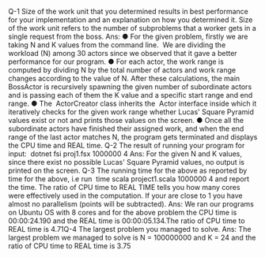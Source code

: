 Q-1 Size of the work unit that you determined results in best performance for your
implementation and an explanation on how you determined it. Size of the work unit
refers to the number of subproblems that a worker gets in a single request from the
boss.
Ans:
● For the given problem, firstly we are taking N and K values from the command
line. ​ We are dividing the workload (N) among 30 actors since we observed that it
gave a better performance for our program.
● For each actor, the work range is computed by dividing N by the total number of
actors and work range changes according to the value of N. After these
calculations, the main ​ BossActor is recursively spawning the given number of
subordinate actors and is passing each of them the K value and a specific start
range and end range.
● The ​ ActorCreator class inherits the ​ Actor interface inside which it iteratively
checks for the given work range whether Lucas' Square Pyramid values exist or
not and prints those values on the screen.
● Once all the subordinate actors have finished their assigned work, and when the
end range of the last actor matches N, the program gets terminated and displays
the CPU time and REAL time.
Q-2 The result of running your program for input: ​ dotnet fsi proj1.fsx 1000000 4
Ans: For the given N and K values, since there exist no possible Lucas' Square
Pyramid values, no output is printed on the screen.
Q-3 The running time for the above as reported by time for the above, i.e run ​ time
scala project1.scala 1000000 4 and report the time. The ratio of CPU time to
REAL TIME tells you how many cores were effectively used in the computation. If your
are close to 1 you have almost no parallelism (points will be subtracted).
Ans: We ran our programs on Ubuntu OS with 8 cores and for the above problem the
CPU time is 00:00:24.190 and the REAL time is 00:00:05.134.The ratio of CPU time to
REAL time is 4.71Q-4 The largest problem you managed to solve.
Ans: The largest problem we managed to solve is N = 100000000 and K = 24 and the
ratio of CPU time to REAL time is 3.75